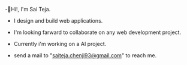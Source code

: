-👋Hi!, I'm Sai Teja.
- I design and build web applications.
- I'm looking farward to collaborate on any web development project.
- Currently i'm working on a AI project.

- send a mail to "saiteja.chenji93@gmail.com" to reach me.


